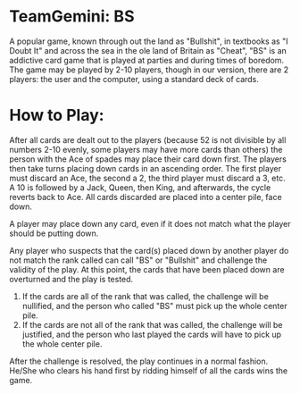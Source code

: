 TeamGemini: BS
==========

A popular game, known through out the land as "Bullshit", in textbooks as "I Doubt It" and across the sea in the ole 
land of Britain as "Cheat", "BS" is an addictive card game that is played at parties and during times of boredom. 
The game may be played by 2-10 players, though in our version, there are 2 players: the user and the computer, using
a standard deck of cards. 

How to Play:
===========
After all cards are dealt out to the players (because 52 is not divisible by all numbers 2-10 evenly, some players
may have more cards than others) the person with the Ace of spades may place their card down first. The players then
take turns placing down cards in an ascending order. The first player must discard an Ace, the second a 2, the third player must discard a 3, etc. A 10 is followed by a Jack, Queen, then King, and afterwards, the cycle reverts back to
Ace. All cards discarded are placed into a center pile, face down.

A player may place down any card, even if it does not match what the player should be putting down.

Any player who suspects that the card(s) placed down by another player do not match the rank called can call "BS" or
"Bullshit" and challenge the validity of the play. At this point, the cards that have been placed down are overturned and the play is tested.
  1. If the cards are all of the rank that was called, the challenge will be nullified, and the person who called "BS" must pick up the whole center pile.
  2. If the cards are not all of the rank that was called, the challenge will be justified, and the person who last played the cards will have to pick up the whole center pile.

After the challenge is resolved, the play continues in a normal fashion. He/She who clears his hand first by ridding himself of all the cards wins the game.

